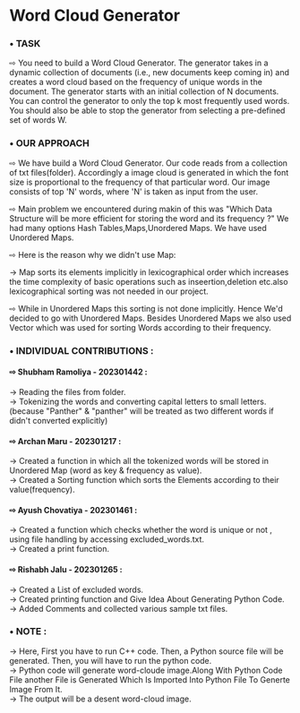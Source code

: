 
# Word Cloud Generator

### • TASK 

⇨ You need to build a Word Cloud Generator. The generator takes in a dynamic
collection of documents (i.e., new documents keep coming in) and creates a
word cloud based on the frequency of unique words in the document. The
generator starts with an initial collection of N documents. You can control the
generator to only the top k most frequently used words. You should also be able
to stop the generator from selecting a pre-defined set of words W.

### • OUR APPROACH
⇨ We have build a Word Cloud Generator. Our code reads from a collection of txt files(folder).
Accordingly a image cloud is generated in which the font size is proportional to the frequency of that particular word. Our image consists of top 'N' words, where 'N' is taken as input from the user.

⇨ Main problem we encountered during makin of this was "Which Data Structure will be more efficient for storing the word and its frequency ?" We had many options Hash Tables,Maps,Unordered Maps. We have used Unordered Maps. 

⇨ Here is the reason why we didn't use Map:

→ Map sorts its elements implicitly in lexicographical order which increases the time complexity of basic operations such as inseertion,deletion etc.also lexicographical sorting was not needed in our project.

⇨ While in Unordered Maps this sorting is not done implicitly. Hence We'd decided to go with Unordered Maps. Besides Unordered Maps we also used Vector which was used for sorting Words according to their frequency. 

### • INDIVIDUAL CONTRIBUTIONS :
#### ⇨ Shubham Ramoliya - 202301442 :   
→ Reading the files from folder.  
→ Tokenizing the words and converting capital     letters to small letters. (because "Panther" & "panther" will be treated as two different words if didn't converted explicitly)  

#### ⇨ Archan Maru - 202301217 :  
→ Created a function in which all the tokenized words will be stored in Unordered Map (word as key & frequency as value).  
→ Created a Sorting function which sorts the Elements according to their value(frequency).

#### ⇨ Ayush Chovatiya - 202301461 :      
→ Created a function which checks whether the word is unique or not , using file handling by accessing excluded_words.txt.  
→ Created a print function.  

#### ⇨ Rishabh Jalu - 202301265 :  
→ Created a List of excluded words.  
→ Created printing function and Give Idea About Generating Python Code.   
→ Added Comments and collected various sample txt files.  

### • NOTE :
→ Here, First you have to run C++ code. Then, a Python source file will be generated. Then, you will have to run the python code.  
→ Python code will generate word-cloude image.Along With Python Code File another File is   Generated Which Is Imported Into Python File To Generte Image From It.  
→ The output will be a desent word-cloud image.  
